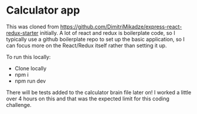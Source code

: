 # Calculator app


This was cloned from https://github.com/DimitriMikadze/express-react-redux-starter initially. A lot of react and redux is boilerplate code, so I typically use a github boilerplate repo to set up the basic application, so I can focus more on the React/Redux itself rather than setting it up.


To run this locally: 
- Clone locally
- npm i
- npm run dev

There will be tests added to the calculator brain file later on! I worked a little over 4 hours on this and that was the expected limit for this coding challenge.
